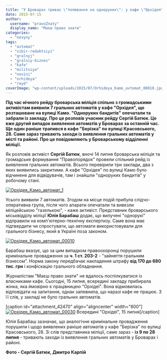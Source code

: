 ```yaml
---
title: "У Броварах триває \"полювання на одноруких\": у кафе \"Орхідея\" виявили гральні автомати"
date: 2015-07-15
author: 
  username: "pravoZnaty"
  display_name: "Маєш право знати"
categories: 
  - "novyny"
tags: 
  - "avtomat"
  - "vibir-redaktsiyi"
  - "gralnyj"
  - "gralniy-biznes"
  - "kafe"
  - "militsiya"
  - "novini"
  - "orhideya"
  - "reyd"
coverImage: "wp-content/uploads/2015/07/Orhideya_Kamo_avtomat_00010.jpg"
---
```


**Під час нічного рейду броварська міліція спільно з громадськими активістам виявили 7 гральних автоматів у кафе "Орхідея", що розташоване на вулиці Камо. "Одноруких бандитів" опечатали та забрали із закладу. Про це розповів учасник рейду Сергій Батюк. Це вже другий випадок виявлення автоматів у Броварах за останній час. Ще один** **раніше** **трапився в кафе "Берізка" по вулиці Красовського, 28. Саме зараз тривають заходи із виявлення гральних автоматів у місті та районі. Про це повідомляють у Броварському відділенні міліції.**

Як розповів активіст **Сергій Батюк**, вночі 14 липня броварська міліція та громадське формування "Правопорядок" провели спільний рейд із виявлення гральних автоматів. Всього перевірили три заклади, два з яких виявились закритими. А кафе "Орхідея" по вулиці Камо було відчинене для відвідувачів, там і знайшли "одноруких бандитів" у робочому стані.

[![Орхідея_Камо_автомат_1](https://mpz.brovary.org/wp-content/uploads/2015/07/Orhideya_Kamo_avtomat_1.jpg)](https://mpz.brovary.org/wp-content/uploads/2015/07/Orhideya_Kamo_avtomat_1.jpg)

Усього виявили 7 автоматів. Згодом на місце подій прибула слідчо-оперативна група, після чого апарати опечатали та вивезли міліцейською "газелькою", - каже активіст. Представник броварського міськвідділу міліції **Юлія Барабаш** додає, що вилучені "однорукі" відправили на комп'ютерно-технічну експертизу. Саме вона має підтвердити чи спростувати, що автомати використовували для грального бізнесу, який в Україні поза законом.

[![Орхідея_Камо_автомат_00010](https://mpz.brovary.org/wp-content/uploads/2015/07/Orhideya_Kamo_avtomat_00010.jpg)](https://mpz.brovary.org/wp-content/uploads/2015/07/Orhideya_Kamo_avtomat_00010.jpg)

Барабаш вказує, що за цим випадком правоохоронці порушили кримінальне провадження за **ч. 1 ст. 203-2** - "зайняття гральним бізнесом". Норма закону передбачає накладення штрафу **від 170 до 680 тис. грн** і конфіскацію грального обладнання.

Журналістам "Маєш право знати" не вдалось поспілкуватися із власниками кафе. Сьогодні, 15 липня, всередині закладу прибирала жінка, яка ймовірно є працівницею "Орхідеї". Вона відмовилась відповідати на запитання, однак запевнила, що наразі кафе не працює. З її слів, у закладі не було гральних автоматів.

\[caption id="attachment\_42470" align="aligncenter" width="600"\][![Орхідея_Камо_автомат_00030](https://mpz.brovary.org/wp-content/uploads/2015/07/Orhideya_Kamo_avtomat_00030.jpg)](https://mpz.brovary.org/wp-content/uploads/2015/07/Orhideya_Kamo_avtomat_00030.jpg) Всередині "Орхідеї", 15 липня\[/caption\]

Юлія Барабаш зазначає, що аналогічне кримінальне провадження порушили і щодо виявлених раніше автоматів у кафе "Берізка" по вулиці Красовського, 28. Зі слів представника міліції, саме зараз - **із 9 по 28 липня** - тривають заходи із виявлення гральних автоматів у Броварах і районі.

**Фото - Сергій Батюк, Дмитро Карпій**
